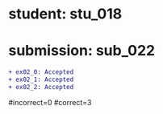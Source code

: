 # student: stu_018
# submission: sub_022

```diff
+ ex02_0: Accepted
+ ex02_1: Accepted
+ ex02_2: Accepted
```
#incorrect=0
#correct=3
